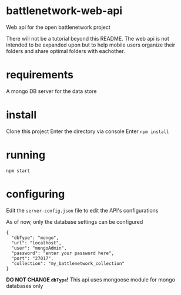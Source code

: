# battlenetwork-web-api
Web api for the open battlenetwork project

There will not be a tutorial beyond this README. The web api is not intended to be expanded upon but to help mobile users organize their folders
and share optimal folders with eachother.

# requirements
A mongo DB server for the data store

# install
Clone this project 
Enter the directory via console
Enter `npm install`

# running
`npm start`

# configuring
Edit the `server-config.json` file to edit the API's configurations

As of now, only the database settings can be configured

```
{
  "dbType": "mongo",
  "url": "localhost",
  "user": "mongoAdmin",
  "password": "enter your password here",
  "port": "27017",
  "collection": "my_battlenetwork_collection"
}
```

**DO NOT CHANGE `dbType`!** This api uses mongoose module for mongo databases only
